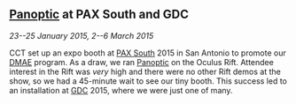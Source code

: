 ## [Panoptic](https://rlk.github.io/panoptic/) at PAX South and GDC

*23--25 January 2015, 2--6 March 2015*

CCT set up an expo booth at [PAX South](http://south.paxsite.com/) 2015 in San Antonio to promote our [DMAE](https://dmae.lsu.edu/) program. As a draw, we ran [Panoptic](https://rlk.github.io/panoptic/) on the Oculus Rift. Attendee interest in the Rift was *very* high and there were no other Rift demos at the show, so we had a 45-minute wait to see our tiny booth. This success led to an installation at [GDC](http://www.gdconf.com/) 2015, where we were just one of many.